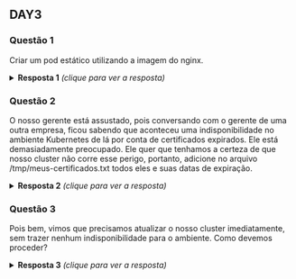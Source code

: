 ## DAY3

### Questão 1
Criar um pod estático utilizando a imagem do nginx.

<details>
  <summary><b>Resposta 1</b> <em>(clique para ver a resposta)</em></summary>
Para criar um pod estatico, voce precisa adicionar o manifesto de criação do pod desejado, dentro do diretório /etc/kubernetes/manifests, conforme abaixo: 

```bash
cd /etc/kubernetes/manifests
k run giropops --image nginx -o yaml --dry-run=client > meu-pod-estatico.yaml
```

O arquivo terá o conteúdo abaixo:

```yaml
apiVersion: v1
kind: Pod
metadata:
  creationTimestamp: null
  labels:
    run: giropops
  name: giropops
spec:
  containers:
  - image: nginx
    name: giropops
    resources: {}
  dnsPolicy: ClusterFirst
  restartPolicy: Always
status: {}
```
</details>

### Questão 2
O nosso gerente está assustado, pois conversando com o gerente de uma outra
empresa, ficou sabendo que aconteceu uma indisponibilidade no ambiente
Kubernetes de lá por conta de certificados expirados.
Ele está demasiadamente preocupado.
Ele quer que tenhamos a certeza de que nosso cluster não corre esse perigo,
portanto, adicione no arquivo /tmp/meus-certificados.txt todos eles e suas
datas de expiração.

<details>
  <summary><b>Resposta 2</b> <em>(clique para ver a resposta)</em></summary>
Os certificados, por padrao, ficam no diretório /etc/kubernetes/pki. Para que
você possa verificar a data de expiração, você pode utilizar o comando openssl,
conforme abaixo:

```bash
cd /etc/kubernetes/pki
openssl x509 -noout -text -in apiserver.crt | grep -i "not after"
```
Lembrar de adicionar a data de expiração no arquivo solicitado na questão.

Caso queira fazer de uma forma mais bonitinha, e automagicamente pegar as datas
e já adicionar ao arquivo, faça conforme abaixo:

```bash
find /etc/kubernetes/pki/ -iname "apiserver*crt" -exec openssl x509 -noout -subject -enddate -in {} \; >> /tmp/meus-certificados.txt
```

Para facilitar a nossa vida, podemos utilizar o kubeadm certs, conforme abaixo:

```bash
kubeadm certs check-expiration >> /tmp/meus-certificados.txt
```
</details>

### Questão 3
Pois bem, vimos que precisamos atualizar o nosso cluster imediatamente, sem
trazer nenhum indisponibilidade para o ambiente. Como devemos proceder?

<details>
  <summary><b>Resposta 3</b> <em>(clique para ver a resposta)</em></summary>

Podemos utilizar o comando kubeadm certs para visualizar as datas corretas e
tbm para realizar sua renovação. Conforme estamos fazendo abaixo:

```bash
kubeadm certs renew all
```

Lembrando a importância de realizar o procedimento em todos os nodes master.
Lembre se restartar o apiserver, controller, scheduller e o etcd.
Para isso, você pode utilizar o comando docker stop, de dentro do node que está
sendo atualizado.
</details>
